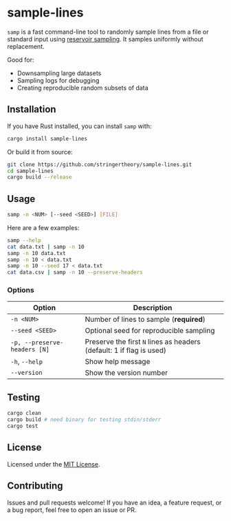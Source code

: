 # sample-lines

`samp` is a fast command-line tool to randomly sample
lines from a file or standard input using [reservoir
sampling](https://en.wikipedia.org/wiki/Reservoir_sampling). It
samples uniformly without replacement.

Good for:
- Downsampling large datasets
- Sampling logs for debugging
- Creating reproducible random subsets of data

## Installation

If you have Rust installed, you can install `samp` with:

```bash
cargo install sample-lines
```

Or build it from source:

```bash
git clone https://github.com/stringertheory/sample-lines.git
cd sample-lines
cargo build --release
```

## Usage

```bash
samp -n <NUM> [--seed <SEED>] [FILE]
```

Here are a few examples:

```bash
samp --help
cat data.txt | samp -n 10
samp -n 10 data.txt
samp -n 10 < data.txt
samp -n 10 --seed 17 < data.txt
cat data.csv | samp -n 10 --preserve-headers
```

### Options

| Option | Description |
|--------|-------------|
| `-n <NUM>` | Number of lines to sample (**required**) |
| `--seed <SEED>` | Optional seed for reproducible sampling |
| `-p, --preserve-headers [N]` | Preserve the first `N` lines as headers (default: 1 if flag is used) |
| `-h`, `--help` | Show help message |
| `--version` | Show the version number |

## Testing

```bash
cargo clean
cargo build # need binary for testing stdin/stderr
cargo test
```

## License

Licensed under the [MIT License](LICENSE).

## Contributing

Issues and pull requests welcome! If you have an idea, a feature
request, or a bug report, feel free to open an issue or PR.
